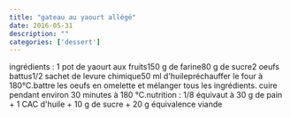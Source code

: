 ```yaml
---
title: "gateau au yaourt allégé"
date: 2016-05-31
description: ""
categories: ['dessert']
---
```

ingrédients :
1 pot de yaourt aux fruits150 g de farine80 g de sucre2 oeufs battus1/2 sachet de levure chimique50 ml d&#039;huilepréchauffer le four à 180°C.battre les oeufs en omelette et mélanger tous les ingrédients. cuire pendant environ 30 minutes à 180 °C.nutrition : 1/8 équivaut à 30 g de pain + 1 CAC d&#039;huile + 10 g de sucre + 20 g équivalence viande
  


                          

